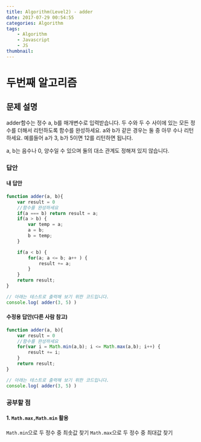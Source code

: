 ```yaml
---
title: Algorithm(Level2) - adder
date: 2017-07-29 00:54:55
categories: Algorithm
tags:
    - Algorithm
    - Javascript
    - JS
thumbnail:
---
```


# 두번째 알고리즘

## 문제 설명

adder함수는 정수 a, b를 매개변수로 입력받습니다.
두 수와 두 수 사이에 있는 모든 정수를 더해서 리턴하도록 함수를 완성하세요. a와 b가 같은 경우는 둘 중 아무 수나 리턴하세요.
예를들어 a가 3, b가 5이면 12를 리턴하면 됩니다.

a, b는 음수나 0, 양수일 수 있으며 둘의 대소 관계도 정해져 있지 않습니다.

### 답안

#### 내 답안

``` js
function adder(a, b){
	var result = 0
	//함수를 완성하세요
	if(a === b) return result = a;
	if(a > b) {
		var temp = a;
		a = b;
		b = temp;
	}

	if(a < b) {
		for(a; a <= b; a++ ) {
			result += a;
		}
	}
	return result;
}

// 아래는 테스트로 출력해 보기 위한 코드입니다.
console.log( adder(3, 5) )
```

#### 수정용 답안(다른 사람 참고)

``` js
function adder(a, b){
	var result = 0
	//함수를 완성하세요
	for(var i = Math.min(a,b); i <= Math.max(a,b); i++) {
		result += i;
	}
	return result;
}

// 아래는 테스트로 출력해 보기 위한 코드입니다.
console.log( adder(3, 5) )
```

### 공부할 점

#### 1. `Math.max,Math.min` 활용

`Math.min`으로 두 정수 중 최솟값 찾기
`Math.max`으로 두 정수 중 최대값 찾기
